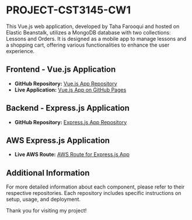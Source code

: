 # PROJECT-CST3145-CW1
This Vue.js web application, developed by Taha Farooqui and hosted on Elastic Beanstalk, utilizes a MongoDB database with two collections: Lessons and Orders. It is designed as a mobile app to manage lessons and a shopping cart, offering various functionalities to enhance the user experience.

## Frontend - Vue.js Application

- **GitHub Repository:** [Vue.js App Repository](https://github.com/tahafarooqui/PROJECT-CST3145-CW2-Frontend)
- **Live Application:** [Vue.js App on GitHub Pages](https://tahafarooqui.github.io/PROJECT-CST3145-CW2-Frontend/)

## Backend - Express.js Application

- **GitHub Repository:** [Express.js App Repository](https://github.com/tahafarooqui/PROJECT-CST3145-CW2-Backend)

## AWS Express.js Application

- **Live AWS Route:** [AWS Route for Express.js App](https://mdxapp.eu-west-2.elasticbeanstalk.com/)

## Additional Information

For more detailed information about each component, please refer to their respective repositories. Each repository includes specific instructions on setup, usage, and deployment.

Thank you for visiting my project!
